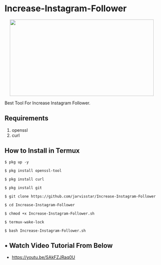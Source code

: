 # Increase-Instagram-Follower
<p align="center">
  <img src="https://1.bp.blogspot.com/-8J6nXMm4Fn4/X1nN5SrLvkI/AAAAAAAAAQ0/J8TNfruwGEgiAfOKxIiRD_q3dKOGUl-XQCLcBGAsYHQ/s530/Screenshot_20200910_122015.png" width="470" height="250">
</p>
Best Tool For Increase Instagram Follower.

## Requirements
1. openssl
2. curl

## How to Install in Termux

`$ pkg up -y`

`$ pkg install openssl-tool`

`$ pkg install curl`

`$ pkg install git`

`$ git clone https://github.com/jarvisstar/Increase-Instagram-Follower`

`$ cd Increase-Instagram-Follower`

`$ chmod +x Increase-Instagram-Follower.sh`

`$ termux-wake-lock`

`$ bash Increase-Instagram-Follower.sh`

## • Watch Video Tutorial From Below
* https://youtu.be/SAkFZJRaq0U
